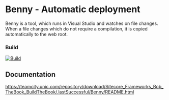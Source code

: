 # Benny - Automatic deployment

Benny is a tool, which runs in Visual Studio and watches on file changes.
When a file changes which do not require a compilation, it is copied automatically to the web root.

### Build
[![Build](https://teamcity.unic.com/httpAuth/app/rest/builds/buildType:Sitecore_Frameworks_Bob_Benny_Build/statusIcon)](https://teamcity.unic.com/viewType.html?buildTypeId=Sitecore_Frameworks_Bob_Benny_Build)

## Documentation

<https://teamcity.unic.com/repository/download/Sitecore_Frameworks_Bob_TheBook_BuildTheBook/.lastSuccessful/Benny/README.html>
